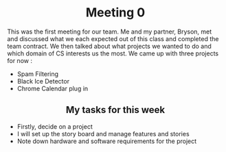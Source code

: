 # <div align="center">Meeting 0 </div>

This was the first meeting for our team. Me and my partner, Bryson, met and discussed what we each expected out of this class and completed the team contract. We then talked about what projects we wanted to do and which domain of CS interests us the most. We came up with three projects for now :

- Spam Filtering
- Black Ice Detector
- Chrome Calendar plug in

## <div align="center">My tasks for this week </div> 

- Firstly, decide on a project
- I will set up the story board and manage features and stories
- Note down hardware and software requirements for the project
